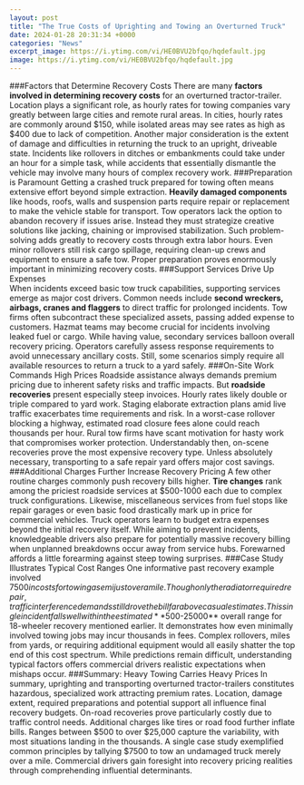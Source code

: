 ```yaml
---
layout: post
title: "The True Costs of Uprighting and Towing an Overturned Truck"
date: 2024-01-28 20:31:34 +0000
categories: "News"
excerpt_image: https://i.ytimg.com/vi/HE0BVU2bfqo/hqdefault.jpg
image: https://i.ytimg.com/vi/HE0BVU2bfqo/hqdefault.jpg
---
```


###Factors that Determine Recovery Costs
There are many **factors involved in determining recovery costs** for an overturned tractor-trailer. Location plays a significant role, as hourly rates for towing companies vary greatly between large cities and remote rural areas. In cities, hourly rates are commonly around $150, while isolated areas may see rates as high as $400 due to lack of competition. Another major consideration is the extent of damage and difficulties in returning the truck to an upright, driveable state. Incidents like rollovers in ditches or embankments could take under an hour for a simple task, while accidents that essentially dismantle the vehicle may involve many hours of complex recovery work. 
###Preparation is Paramount
Getting a crashed truck prepared for towing often means extensive effort beyond simple extraction. **Heavily damaged components** like hoods, roofs, walls and suspension parts require repair or replacement to make the vehicle stable for transport. Tow operators lack the option to abandon recovery if issues arise. Instead they must strategize creative solutions like jacking, chaining or improvised stabilization. Such problem-solving adds greatly to recovery costs through extra labor hours. Even minor rollovers still risk cargo spillage, requiring clean-up crews and equipment to ensure a safe tow. Proper preparation proves enormously important in minimizing recovery costs.
###Support Services Drive Up Expenses  
When incidents exceed basic tow truck capabilities, supporting services emerge as major cost drivers. Common needs include **second wreckers, airbags, cranes and flaggers** to direct traffic for prolonged incidents. Tow firms often subcontract these specialized assets, passing added expense to customers. Hazmat teams may become crucial for incidents involving leaked fuel or cargo. While having value, secondary services balloon overall recovery pricing. Operators carefully assess response requirements to avoid unnecessary ancillary costs. Still, some scenarios simply require all available resources to return a truck to a yard safely.
###On-Site Work Commands High Prices
Roadside assistance always demands premium pricing due to inherent safety risks and traffic impacts. But **roadside recoveries** present especially steep invoices. Hourly rates likely double or triple compared to yard work. Staging elaborate extraction plans amid live traffic exacerbates time requirements and risk. In a worst-case rollover blocking a highway, estimated road closure fees alone could reach thousands per hour. Rural tow firms have scant motivation for hasty work that compromises worker protection. Understandably then, on-scene recoveries prove the most expensive recovery type. Unless absolutely necessary, transporting to a safe repair yard offers major cost savings.
###Additional Charges Further Increase Recovery Pricing
A few other routine charges commonly push recovery bills higher. **Tire changes** rank among the priciest roadside services at $500-1000 each due to complex truck configurations. Likewise, miscellaneous services from fuel stops like repair garages or even basic food drastically mark up in price for commercial vehicles. Truck operators learn to budget extra expenses beyond the initial recovery itself. While aiming to prevent incidents, knowledgeable drivers also prepare for potentially massive recovery billing when unplanned breakdowns occur away from service hubs. Forewarned affords a little forearming against steep towing surprises.
###Case Study Illustrates Typical Cost Ranges
One informative past recovery example involved $7500 in costs for towing a semi just over a mile. Though only the radiator required repair, traffic interference demands still drove the bill far above casual estimates. This single incident falls well within the estimated **$500-25000** overall range for 18-wheeler recovery mentioned earlier. It demonstrates how even minimally involved towing jobs may incur thousands in fees. Complex rollovers, miles from yards, or requiring additional equipment would all easily shatter the top end of this cost spectrum. While predictions remain difficult, understanding typical factors offers commercial drivers realistic expectations when mishaps occur.
###Summary: Heavy Towing Carries Heavy Prices
In summary, uprighting and transporting overturned tractor-trailers constitutes hazardous, specialized work attracting premium rates. Location, damage extent, required preparations and potential support all influence final recovery budgets. On-road recoveries prove particularly costly due to traffic control needs. Additional charges like tires or road food further inflate bills. Ranges between $500 to over $25,000 capture the variability, with most situations landing in the thousands. A single case study exemplified common principles by tallying $7500 to tow an undamaged truck merely over a mile. Commercial drivers gain foresight into recovery pricing realities through comprehending influential determinants.